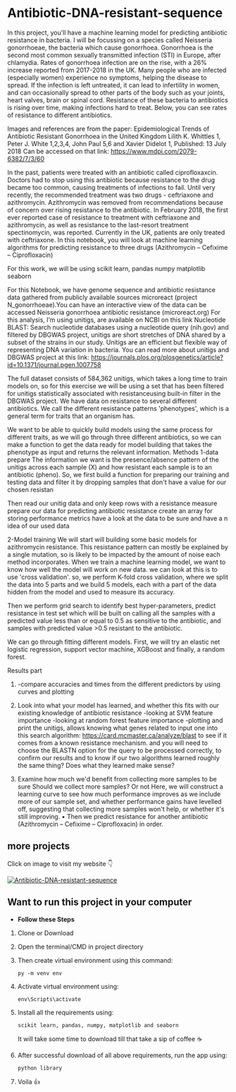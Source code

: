 # Antibiotic-DNA-resistant-sequence
In this project, you’ll have a machine learning model for predicting antibiotic resistance in bacteria.
I will be focussing on a species called Neisseria gonorrhoeae, the bacteria which cause gonorrhoea. Gonorrhoea is the second most common sexually transmitted infection (STI) in Europe, after chlamydia. Rates of gonorrhoea infection are on the rise, with a 26% increase reported from 2017-2018 in the UK.
Many people who are infected (especially women) experience no symptoms, helping the disease to spread. If the infection is left untreated, it can lead to infertility in women, and can occasionally spread to other parts of the body such as your joints, heart valves, brain or spinal cord.
Resistance of these bacteria to antibiotics is rising over time, making infections hard to treat. Below, you can see rates of resistance to different antibiotics. 

Images and references are from the paper:
Epidemiological Trends of Antibiotic Resistant Gonorrhoea in the United Kingdom Lilith K. Whittles 1, Peter J. White 1,2,3,4, John Paul 5,6 and Xavier Didelot 1, Published: 13 July 2018
Can be accessed on that link: https://www.mdpi.com/2079-6382/7/3/60

In the past, patients were treated with an antibiotic called ciprofloxaxcin. Doctors had to stop using this antibiotic because resistance to the drug became too common, causing treatments of infections to fail. Until very recently, the recommended treatment was two drugs - ceftriaxone and azithromycin. Azithromycin was removed from recommendations because of concern over rising resistance to the antibiotic. In February 2018, the first ever reported case of resistance to treatment with ceftriaxone and azithromycin, as well as resistance to the last-resort treatment spectinomycin, was reported. Currently in the UK, patients are only treated with ceftriaxone.
In this notebook, you will look at machine learning algorithms for predicting resistance to three drugs (Azithromycin – Cefixime – Ciprofloxacin)

For this work, we will be using 
scikit learn, 
pandas
numpy 
matplotlib
seaborn 

For this Notebook, we have genome sequence and antibiotic resistance data gathered from publicly available sources microreact (project N_gonorrhoeae).You can have an interactive view of the data can be accessed Neisseria gonorrhoea antibiotic resistance (microreact.org)
For this analysis, I’m using unitigs, are available on NCBI on this link Nucleotide BLAST: Search nucleotide databases using a nucleotide query (nih.gov) and filtered by DBGWAS project, unitigs are short stretches of DNA shared by a subset of the strains in our study. Unitigs are an efficient but flexible way of representing DNA variation in bacteria. You can read more about unitigs and DBGWAS  project at this link: https://journals.plos.org/plosgenetics/article?id=10.1371/journal.pgen.1007758 

The full dataset consists of 584,362 unitigs, which takes a long time to train models on, so for this exercise we will be using a set that has been filtered for unitigs statistically associated with resistanceusing built-in filter in the DBGWAS project.
We have data on resistance to several different antibiotics. We call the different resistance patterns 'phenotypes', which is a general term for traits that an organism has.

We want to be able to quickly build models using the same process for different traits, as we will go through three different antibiotics, so we can make a function to get the data ready for model building that takes the phenotype as input and returns the relevant information.
Methods
1-data prepare
The information we want is the presence/absence pattern of the unitigs across each sample (X) and how resistant each sample is to an antibiotic (pheno).
So, we first build a function for preparing our training and testing data and filter it by dropping samples that don't have a value for our chosen resistan

Then read our unitig data and only keep rows with a resistance measure
prepare our data for predicting antibiotic resistance
create an array for storing performance metrics
have a look at the data to be sure and have a n idea of our used data

2-Model training
We will start will building some basic models for azithromycin resistance. This resistance pattern can mostly be explained by a single mutation, so is likely to be impacted by the amount of noise each method incorporates.
When we train a machine learning model, we want to know how well the model will work on new data. we can look at this is to use 'cross validation'. so, we perform K-fold cross validation, where we split the data into 5 parts and we build 5 models, each with a part of the data hidden from the model and used to measure its accuracy.

Then we perform grid search to identify best hyper-parameters, predict resistance in test set which will be built on calling all the samples with a predicted value less than or equal to 0.5 as sensitive to the antibiotic, and samples with predicted value >0.5 resistant to the antibiotic.

We can go through fitting different models.
First, we will try an elastic net logistic regression, support vector machine, XGBoost and finally, a random forest.

Results part
1)	-compare accuracies and times from the different predictors by using curves and plotting

2)	Look into what your model has learned, and whether this fits with our existing knowledge of antibiotic resistance 
   -looking at SVM feature importance
   -looking at random forest feature importance
   -plotting and print the unitigs, allows knowing what genes related to
  input one into this search algorithm: https://card.mcmaster.ca/analyze/blast to see if it      comes from a known resistance mechanism. and you will need to choose the BLASTN option for the query to be processed correctly, to confirm our results and to know if our two algorithms learned roughly the same thing? Does what they learned make sense?

3)  Examine how much we'd benefit from collecting more samples to be sure Should we collect more samples? Or not
Here, we will construct a learning curve to see how much performance improves as we include more of our sample set, and whether performance gains have levelled off, suggesting that collecting more samples won't help, or whether it's still improving.
•	Then we predict resistance for another antibiotic (Azithromycin – Cefixime – Ciprofloxacin) in order.


## more projects
Click on image to visit my website :point_down:

[![ Antibiotic-DNA-resistant-sequence ](https://www.mdpi.com/antibiotics/antibiotics-07-00060/article_deploy/html/images/antibiotics-07-00060-g003-550.jpg)](https://www.samerkharboush.tk/)



## Want to run this project in your computer
- **Follow these Steps**
 1. Clone or Download
  2. Open the terminal/CMD in project directory
  3. Then create virtual environment using this command: 
  
      ```py -m venv env```
  4. Activate virtual environment using: 
  
      ```env\Scripts\activate```
  5. Install all the requirements using: 
  
      ``` scikit learn, pandas, numpy, matplotlib and seaborn ```
      
      It will take some time to download till that take a sip of coffee :coffee: 
      
  6. After successful download of all above requirements, run the app using:
      
      ``` python library ```
      
   7. Voila :thumbsup:
